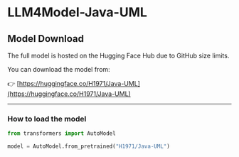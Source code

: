 # LLM4Model-Java-UML

## Model Download

The full model is hosted on the Hugging Face Hub due to GitHub size limits.

You can download the model from:

👉 [https://huggingface.co/H1971/Java-UML](https://huggingface.co/H1971/Java-UML)

---

### How to load the model

```python
from transformers import AutoModel

model = AutoModel.from_pretrained("H1971/Java-UML")

